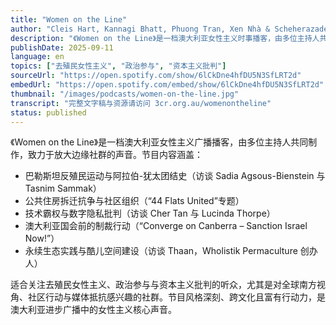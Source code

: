 ```yaml
---
title: "Women on the Line"
author: "Cleis Hart, Kannagi Bhatt, Phuong Tran, Xen Nhà & Scheherazade Bloul"
description: "《Women on the Line》是一档澳大利亚女性主义时事播客，由多位主持人共同制作，聚焦全球性别正义、殖民批判与社区行动。节目以广播新闻形式呈现，内容涵盖巴勒斯坦反殖民运动、公共住房抗争、技术霸权批判与生态女性主义实践。风格严肃、批判性强，强调边缘社群的声音与跨文化女性经验。Spotify 评分为 5.0（5 条评论），在澳大利亚进步广播网络中具有代表性。"
publishDate: 2025-09-11
language: en
topics: ["去殖民女性主义", "政治参与", "资本主义批判"]
sourceUrl: "https://open.spotify.com/show/6lCkDne4hfDU5N3SfLRT2d"
embedUrl: "https://open.spotify.com/embed/show/6lCkDne4hfDU5N3SfLRT2d"
thumbnail: "/images/podcasts/women-on-the-line.jpg"
transcript: "完整文字稿与资源请访问 3cr.org.au/womenontheline"
status: published
---
```


《Women on the Line》是一档澳大利亚女性主义广播播客，由多位主持人共同制作，致力于放大边缘社群的声音。节目内容涵盖：

- 巴勒斯坦反殖民运动与阿拉伯-犹太团结史（访谈 Sadia Agsous-Bienstein 与 Tasnim Sammak）
- 公共住房拆迁抗争与社区组织（“44 Flats United”专题）
- 技术霸权与数字隐私批判（访谈 Cher Tan 与 Lucinda Thorpe）
- 澳大利亚国会前的制裁行动（“Converge on Canberra – Sanction Israel Now!”）
- 永续生态实践与酷儿空间建设（访谈 Thaan，Wholistik Permaculture 创办人）

适合关注去殖民女性主义、政治参与与资本主义批判的听众，尤其是对全球南方视角、社区行动与媒体抵抗感兴趣的社群。节目风格深刻、跨文化且富有行动力，是澳大利亚进步广播中的女性主义核心声音。
